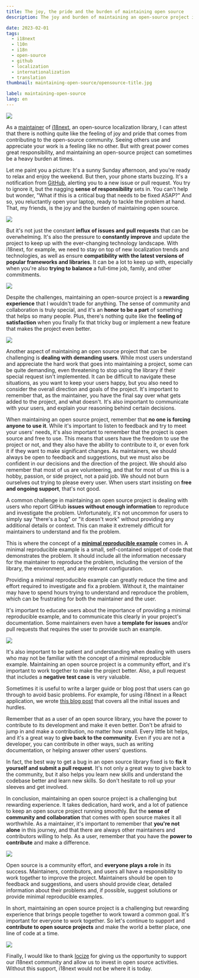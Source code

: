 ```yaml
---
title: The joy, the pride and the burden of maintaining open source
description: The joy and burden of maintaining an open-source project involves the influx of issues and pull requests, constant improvement, dealing with demanding users, and the importance of providing a minimal reproducible example to reduce time and effort for both maintainers and users, but despite the challenges, it is a rewarding experience that fosters a sense of community and collaboration.

date: 2023-02-01
tags:
  - i18next
  - l10n
  - i18n
  - open-source
  - github
  - localization
  - internationalization
  - translation
thumbnail: maintaining-open-source/opensource-title.jpg

label: maintaining-open-source
lang: en
---
```


![](opensource-title.jpg)

As a [maintainer](https://github.com/i18next/i18next/graphs/contributors) of [i18next](https://www.i18next.com), an open-source localization library, I can attest that there is nothing quite like the feeling of joy and pride that comes from contributing to the open-source community. Seeing others use and appreciate your work is a feeling like no other. But with great power comes great responsibility, and maintaining an open-source project can sometimes be a heavy burden at times.

Let me paint you a picture: It's a sunny Sunday afternoon, and you're ready to relax and enjoy the weekend. But then, your phone starts buzzing. It's a notification from [GitHub](https://github.com), alerting you to a new issue or pull request. You try to ignore it, but the nagging **sense of responsibility** sets in. You can't help but wonder, "What if this is a critical bug that needs to be fixed ASAP?" And so, you reluctantly open your laptop, ready to tackle the problem at hand. That, my friends, is the joy and the burden of maintaining open source.

![](sunday-interruption.jpg)

But it's not just the constant **influx of issues and pull requests** that can be overwhelming. It's also the pressure to **constantly improve** and update the project to keep up with the ever-changing technology landscape. With i18next, for example, we need to stay on top of new localization trends and technologies, as well as ensure **compatibility with the latest versions of popular frameworks and libraries**. It can be a lot to keep up with, especially when you're also **trying to balance** a full-time job, family, and other commitments.

![](i18next_ecosystem.webp)

Despite the challenges, maintaining an open-source project is a **rewarding experience** that I wouldn't trade for anything. The sense of community and collaboration is truly special, and it's an **honor to be a part** of something that helps so many people. Plus, there's nothing quite like the **feeling of satisfaction** when you finally fix that tricky bug or implement a new feature that makes the project even better.

![](satisfaction.jpg)

Another aspect of maintaining an open source project that can be challenging is **dealing with demanding users**. While most users understand and appreciate the hard work that goes into maintaining a project, some can be quite demanding, even threatening to stop using the library if their special request isn't implemented. It can be difficult to navigate these situations, as you want to keep your users happy, but you also need to consider the overall direction and goals of the project. It's important to remember that, as the maintainer, you have the final say over what gets added to the project, and what doesn't. It's also important to communicate with your users, and explain your reasoning behind certain decisions.

When maintaining an open source project, remember that **no one is forcing anyone to use it**. While it's important to listen to feedback and try to meet your users' needs, it's also important to remember that the project is open source and free to use. This means that users have the freedom to use the project or not, and they also have the ability to contribute to it, or even fork it if they want to make significant changes. As maintainers, we should always be open to feedback and suggestions, but we must also be confident in our decisions and the direction of the project. We should also remember that most of us are volunteering, and that for most of us this is a hobby, passion, or side project, not a paid job. We should not burn ourselves out trying to please every user. When users start insisting on **free and ongoing support**, that's not good.

A common challenge in maintaining an open source project is dealing with users who report GitHub **issues without enough information** to reproduce and investigate the problem. Unfortunately, it's not uncommon for users to simply say "there's a bug" or "it doesn't work" without providing any additional details or context. This can make it extremely difficult for maintainers to understand and fix the problem.

This is where the concept of a [**minimal reproducible example**](https://minimum-reproduction.wtf/) comes in. A minimal reproducible example is a small, self-contained snippet of code that demonstrates the problem. It should include all the information necessary for the maintainer to reproduce the problem, including the version of the library, the environment, and any relevant configuration.

Providing a minimal reproducible example can greatly reduce the time and effort required to investigate and fix a problem. Without it, the maintainer may have to spend hours trying to understand and reproduce the problem, which can be frustrating for both the maintainer and the user.

It's important to educate users about the importance of providing a minimal reproducible example, and to communicate this clearly in your project's documentation. Some maintainers even have a **template for issues** and/or pull requests that requires the user to provide such an example.

![](mre.jpg)

It's also important to be patient and understanding when dealing with users who may not be familiar with the concept of a minimal reproducible example. Maintaining an open source project is a community effort, and it's important to work together to make the project better. Also, a pull request that includes a **negative test case** is very valuable.

Sometimes it is useful to write a larger guide or blog post that users can go through to avoid basic problems.
For example, for using i18next in a React application, we wrote [this blog post](../react-i18next-en/) that covers all the initial issues and hurdles.

Remember that as a user of an open source library, you have the power to contribute to its development and make it even better. Don't be afraid to jump in and make a contribution, no matter how small. Every little bit helps, and it's a great way to **give back to the community**. Even if you are not a developer, you can contribute in other ways, such as writing documentation, or helping answer other users' questions.

In fact, the best way to get a bug in an open source library fixed is to **fix it yourself and submit a pull request**. It's not only a great way to give back to the community, but it also helps you learn new skills and understand the codebase better and learn new skills. So don't hesitate to roll up your sleeves and get involved.

In conclusion, maintaining an open source project is a challenging but rewarding experience. It takes dedication, hard work, and a lot of patience to keep an open source project running smoothly. But the **sense of community and collaboration** that comes with open source makes it all worthwhile. As a maintainer, it's important to remember that **you're not alone** in this journey, and that there are always other maintainers and contributors willing to help. As a user, remember that you have the **power to contribute** and make a difference.

![](contribute.jpg)

Open source is a community effort, and **everyone plays a role** in its success. Maintainers, contributors, and users all have a responsibility to work together to improve the project. Maintainers should be open to feedback and suggestions, and users should provide clear, detailed information about their problems and, if possible, suggest solutions or provide minimal reproducible examples.

In short, maintaining an open source project is a challenging but rewarding experience that brings people together to work toward a common goal. It's important for everyone to work together. So let's continue to support and **contribute to open source projects** and make the world a better place, one line of code at a time.

![](team-work.jpg)

Finally, I would like to thank [locize](https://locize.com/i18next.html#official-sponsor) for giving us the opportunity to support our i18next community and allow us to invest in open source activities.
Without this support, i18next would not be where it is today.

<script type="application/ld+json">
  {
    "@context": "https://schema.org",
    "@type": "FAQPage",
    "mainEntity": [{
      "@type": "Question",
      "name": "What is i18next?",
      "acceptedAnswer": {
        "@type": "Answer",
        "text": "i18next is an internationalization-framework written in and for JavaScript. But it's much more than that. i18next goes beyond just providing the standard i18n features such as (plurals, context, interpolation, format). It provides you with a complete solution to localize your product from web to mobile and desktop."
      }
    },{
      "@type": "Question",
      "name": "What are the challenges of maintaining an open-source project?",
      "acceptedAnswer": {
        "@type": "Answer",
        "text": "Constantly having to address new issues and pull requests, staying up-to-date with the latest trends and technologies, balancing other commitments and dealing with demanding users are some of the challenges of maintaining an open-source project."
      }
    },{
      "@type": "Question",
      "name": "How does one handle demanding users?",
      "acceptedAnswer": {
        "@type": "Answer",
        "text": "The maintainer has the final say on what gets added to the project. It's important to communicate with users, explain reasoning behind decisions and remember that the project is open source and free to use."
      }
    },{
      "@type": "Question",
      "name": "What is the feeling of joy and pride in contributing to an open-source project?",
      "acceptedAnswer": {
        "@type": "Answer",
        "text": "Contributing to an open-source project brings a sense of joy and pride from seeing others use and appreciate one's work."
      }
    },{
      "@type": "Question",
      "name": "Is maintaining an open-source project always easy?",
      "acceptedAnswer": {
        "@type": "Answer",
        "text": "No, maintaining an open-source project can be a heavy burden at times due to the constant influx of issues and pull requests and the pressure to constantly improve and update the project."
      }
    }]
  }
</script>
